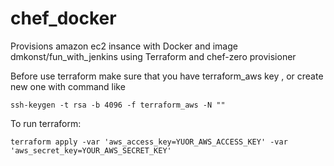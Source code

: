 # chef_docker

Provisions amazon ec2 insance with Docker and image dmkonst/fun_with_jenkins using Terraform and chef-zero provisioner

Before use terraform make sure that you have terraform_aws key , or create new one with command like
```
ssh-keygen -t rsa -b 4096 -f terraform_aws -N ""
```

To run terraform:
```
terraform apply -var 'aws_access_key=YUOR_AWS_ACCESS_KEY' -var 'aws_secret_key=YOUR_AWS_SECRET_KEY'
```
